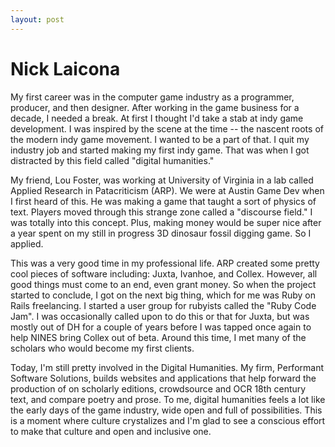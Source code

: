 ```yaml
---
layout: post
---
```


# Nick Laicona

My first career was in the computer game industry as a programmer, producer, and then designer. After working in the game business for a decade, I needed a break. At first I thought I'd take a stab at indy game development. I was inspired by the scene at the time -- the nascent roots of the modern indy game movement. I wanted to be a part of that. I quit my industry job and started making my first indy game. That was when I got distracted by this field called "digital humanities."

My friend, Lou Foster, was working at University of Virginia in a lab called Applied Research in Patacriticism (ARP). We were at Austin Game Dev when I first heard of this. He was making a game that taught a sort of physics of text. Players moved through this strange zone called a "discourse field." I was totally into this concept. Plus, making money would be super nice after a year spent on my still in progress 3D dinosaur fossil digging game. So I applied.

This was a very good time in my professional life. ARP created some pretty cool pieces of software including: Juxta, Ivanhoe, and Collex. However, all good things must come to an end, even grant money. So when the project started to conclude, I got on the next big thing, which for me was Ruby on Rails freelancing. I started a user group for rubyists called the "Ruby Code Jam". I was occasionally called upon to do this or that for Juxta, but was mostly out of DH for a couple of years before I was tapped once again to help NINES bring Collex out of beta. Around this time, I met many of the scholars who would become my first clients. 

Today, I'm still pretty involved in the Digital Humanities. My firm, Performant Software Solutions, builds websites and applications that help forward the production of on scholarly editions, crowdsource and OCR 18th century text, and compare poetry and prose. To me, digital humanities feels a lot like the early days of the game industry, wide open and full of possibilities. This is a moment where culture crystalizes and I'm glad to see a conscious effort to make that culture and open and inclusive one.
